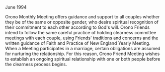 June 1994

Orono Monthly Meeting offers guidance and support to all couples whether they be of the same or opposite gender, who desire spiritual recognition of their commitment to each other according to God's will. Orono Friends intend to follow the same careful practice of holding clearness committee meetings with each couple, using Friends' traditions and concerns and the written guidance of Faith and Practice of New England Yearly Meeting. When a Meeting participates in a marriage, certain obligations are assumed for nurturing the relationship. For this reason, Orono Friend Meeting wishes to establish an ongoing spiritual relationship with one or both people before the clearness process begins.
